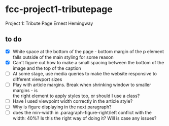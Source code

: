 # fcc-project1-tributepage
Project 1: Tribute Page Ernest Hemingway

## to do

- [x] White space at the bottom of the page - bottom margin of the p element falls outside of the main styling for some reason
- [x] Can't figure out how to make a small spacing between the bottom of the image and the top of the caption
- [ ] At some stage, use media queries to make the website responsive to different viewport sizes
- [ ] Play with article margins. Break when shrinking window to smaller margins - is <article> the right element to apply styles too, or should I use a class?
- [ ] Have I used viewpoint width correctly in the article style?
- [ ] Why is figure displaying in the next paragraph?
- [ ] does the min-width in .paragraph-figure-right/left conflict with the width: 40%? Is this the right way of doing it? Will is case any issues?